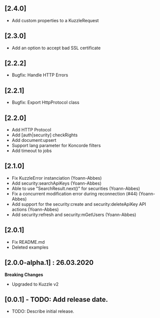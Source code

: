 ## [2.4.0]

- Add custom properties to a KuzzleRequest

## [2.3.0]

- Add an option to accept bad SSL certificate

## [2.2.2]

- Bugfix: Handle HTTP Errors

## [2.2.1]

- Bugfix: Export HttpProtocol class

## [2.2.0]

- Add HTTP Protocol
- Add [auth|security] checkRights
- Add document:upsert
- Support lang parameter for Koncorde filters
- Add timeout to jobs

## [2.1.0]

- Fix KuzzleError instanciation (Yoann-Abbes)
- Add security:searchApiKeys (Yoann-Abbes)
- Able to use "SearchResult.next()" for securities (Yoann-Abbes)
- Fix a concurrent modification error during reconnection (#44) (Yoann-Abbes)
- Add support for the security:create and security:deleteApiKey API actions (Yoann-Abbes)
- Add security:refresh and security:mGetUsers (Yoann-Abbes)

## [2.0.1]

- Fix README.md
- Deleted examples

## [2.0.0-alpha.1] : 26.03.2020

**Breaking Changes**

- Upgraded to Kuzzle v2

## [0.0.1] - TODO: Add release date.

- TODO: Describe initial release.

